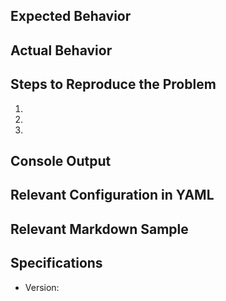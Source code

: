 ## Expected Behavior


## Actual Behavior


## Steps to Reproduce the Problem

  1.
  1.
  1.

## Console Output

## Relevant Configuration in YAML

## Relevant Markdown Sample

## Specifications

  - Version: